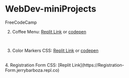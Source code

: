 # WebDev-miniProjects
FreeCodeCamp

 2. Coffee Menu: [Replit Link](https://Coffee-Menu.jerrybarboza.repl.co) or [codepen](https://codepen.io/artisticjerry/pen/qBYrzjE)
 <br>
 
 3. Color Markers CSS: [Replit Link](https://Coffee-Menu.jerrybarboza.repl.co) or [codepen](https://codepen.io/artisticjerry/pen/VwxpGmr)
 
 <br>
 4. Registration Form CSS: [Replit Link](https://Registration-Form.jerrybarboza.repl.co)
